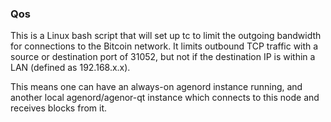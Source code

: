 ### Qos ###

This is a Linux bash script that will set up tc to limit the outgoing bandwidth for connections to the Bitcoin network. It limits outbound TCP traffic with a source or destination port of 31052, but not if the destination IP is within a LAN (defined as 192.168.x.x).

This means one can have an always-on agenord instance running, and another local agenord/agenor-qt instance which connects to this node and receives blocks from it.
